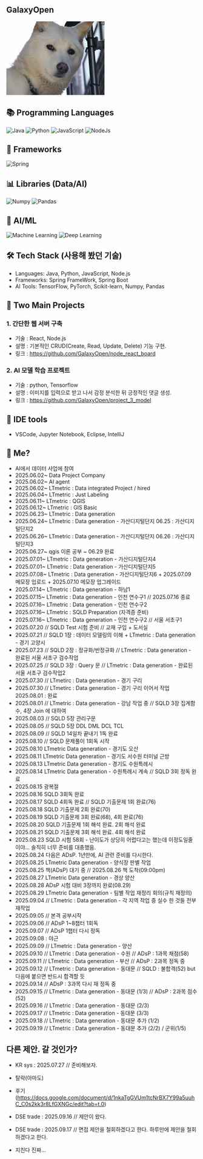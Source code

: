 ## GalaxyOpen


<img src="https://github.com/GalaxyOpen/GalaxyOpen/blob/main/Dogbin.jpg?raw=true" alt="GalaxyOpen" />


## 📚 Programming Languages
![Java](https://img.shields.io/badge/Java-Language-red?logo=openjdk&style=flat-square)
![Python](https://img.shields.io/badge/Python-Language-blue?logo=python&style=flat-square)
![JavaScript](https://img.shields.io/badge/JavaScript-Language-yellow?logo=javascript&style=flat-square)
![NodeJs](https://img.shields.io/badge/NodeJs-Backend-green?logo=nodedotjs&style=flat-square)
<br>

## 🚀 Frameworks
![Spring](https://img.shields.io/badge/Spring-Framework-brightgreen?logo=spring&style=flat-square) 
<br>

## 📊 Libraries (Data/AI)
![Numpy](https://img.shields.io/badge/Numpy-Library-orange?logo=python&style=flat-square)
![Pandas](https://img.shields.io/badge/Pandas-Library-lightgrey?logo=pandas&style=flat-square)
<br>

## 🤖 AI/ML
![Machine Learning](https://img.shields.io/badge/Machine%20Learning-AI-purple?logo=ai&style=flat-square)
![Deep Learning](https://img.shields.io/badge/Deep%20Learning-AI-pink?logo=deepnote&style=flat-square)
<br>

## 🛠 Tech Stack (사용해 봤던 기술)
- Languages: Java, Python, JavaScript, Node.js
- Frameworks: Spring FrameWork, Spring Boot
- AI Tools: TensorFlow, PyTorch, Scikit-learn, Numpy, Pandas

## 🚀 Two Main Projects
### 1. 간단한 웹 서버 구축
- 기술 : React, Node.js
- 설명 : 기본적인 CRUD(Create, Read, Update, Delete) 기능 구현.
- 링크 : https://github.com/GalaxyOpen/node_react_board

### 2. AI 모델 학습 프로젝트 
- 기술 : python, Tensorflow
- 설명 : 이미지를 입력으로 받고 나서 감정 분석한 뒤 긍정적인 댓글 생성.
- 링크 : https://github.com/GalaxyOpen/project_3_model

## 🧰 IDE tools
- VSCode, Jupyter Notebook, Eclipse, IntelliJ

## 🎯 Me?
 - AI에서 데이터 사업에 참여
 - 2025.06.02~ Data Project Company
 - 2025.06.02~ AI agent
 - 2025.06.02~ LTmetric : Data integrated Project / hired
 - 2025.06.04~ LTmetric : Just Labeling
 - 2025.06.11~ LTmetric : QGIS
 - 2025.06.12~ LTmetric : GIS Basic
 - 2025.06.23~ LTmetric : Data generation
  - 2025.06.24~ LTmetric : Data generation - 가산디지털단지 06.25 : 가산디지털단지2
  - 2025.06.26~ LTmetric : Data generation - 가산디지털단지 06.26 : 가산디지털단지3
  - 2025.06.27~ qgis 이론 공부 ~ 06.29 완료
  - 2025.07.01~ LTmetric : Data generation - 가산디지털단지4
  - 2025.07.01~ LTmetric : Data generation - 가산디지털단지5
  - 2025.07.08~ LTmetric : Data generation - 가산디지털단지6 + 2025.07.09 메모장 업로드 + 2025.07.10 메모장 업그레이드
  - 2025.07.14~ LTmetric : Data generation - 하남1
  - 2025.07.15~ LTmetric : Data generation - 인천 연수구1 // 2025.07.16 종료
  - 2025.07.16~ LTmetric : Data generation - 인천 연수구2
  - 2025.07.16~ LTmetric : SQLD Preparation (자격증 준비)
  - 2025.07.16~ LTmetric : Data generation - 인천 연수구2 // 서울 서초구1
  - 2025.07.20 // SQLD Test 시험 준비 // 교재 구입 + 도서실
  - 2025.07.21 // SQLD 1장 : 데이터 모델링의 이해 + LTmetric : Data generation - 경기 고양시
  - 2025.07.23 // SQLD 2장 : 정규화/반정규화 // LTmetric : Data generation - 완료된 서울 서초구 검수작업
  - 2025.07.25 // SQLD 3장 : Query 문 // LTmetric : Data generation - 완료된 서울 서초구 검수작업2
  - 2025.07.30 // LTmetirc : Data generation - 경기 구리
  - 2025.07.30 // LTmetirc : Data generation - 경기 구리 이어서 작업 2025.08.01 : 완료
  - 2025.08.01 // LTmetric : Data generation - 강남 작업 중 // SQLD 3장 집계함수, 4장 Join 에 대하여
  - 2025.08.03 // SQLD 5장 관리구문
  - 2025.08.05 // SQLD 5장 DDL DML DCL TCL
  - 2025.08.09 // SQLD 14일차 끝내기 1독 완료
  - 2025.08.10 // SQLD 문제풀이 1회독 시작
  - 2025.08.10 LTmetric Data generation - 경기도 오산
  - 2025.08.11 LTmetric Data generation - 경기도 서수원 터미널 근방
  - 2025.08.13 LTmetric Data generation - 경기도 수원특례시
  - 2025.08.14 LTmetric Data generation - 수원특례시 계속 // SQLD 3회 정독 완료
  - 2025.08.15 광복절
  - 2025.08.16 SQLD 3회독 완료
  - 2025.08.17 SQLD 4회독 완료 // SQLD 기출문제 1회 완료(76)
  - 2025.08.18 SQLD 기출문제 2회 완료(70)
  - 2025.08.19 SQLD 기출문제 3회 완료(68), 4회 완료(76)
  - 2025.08.20 SQLD 기출문제 1회 해석 완료. 2회 해석 완료
  - 2025.08.21 SQLD 기출문제 3회 해석 완료. 4회 해석 완료
  - 2025.08.23 SQLD 시험 58회 - 난이도가 상당히 어렵다고는 했는데 이정도일줄이야... 솔직히 너무 준비를 대충했음.
  - 2025.08.24 다음은 ADsP. 1년만에, AI 관련 준비를 다시한다.
  - 2025.08.25 LTmetric Data generation - 양식장 판별 작업
  - 2025.08.25 책(ADsP) 대기 중 // 2025.08.26 책 도착(09:00pm)
  - 2025.08.27 LTmetric Data generation - 경상 양산
  - 2025.08.28 ADsP 시험 대비 3장까지 완료(08.29)
  - 2025.08.29 LTmetric Data generation - 팀별 작업 재정리 회의(규칙 재정의)
  - 2025.09.04 // LTmetric : Data generation - 각 지역 작업 중 실수 한 것들 전부 재작업
  - 2025.09.05 // 본격 공부시작
  - 2025.09.06 // ADsP 1~8챕터 1회독
  - 2025.09.07 // ADsP 1챕터 다시 정독
  - 2025.09.08 : 야근
  - 2025.09.09 // LTmetric : Data generation - 양산
  - 2025.09.10 // LTmetric : Data generation - 수원 // ADsP : 1과목 채점(58)
  - 2025.09.11 // LTmetric : Data generation - 부산 // ADsP : 2과목 정독 중
  - 2025.09.12 // LTmetric : Data generation - 동대문 // SQLD : 불합격(52) but 다음에 붙으면 반드시 합격할 듯
  - 2025.09.14 // ADsP : 3과목 다시 재 정독 중
  - 2025.09.15 // LTmetric : Data generation - 동대문 (1/3) // ADsP : 2과목 점수(52)
  - 2025.09.16 // LTmetric : Data generation - 동대문 (2/3)
  - 2025.09.17 // LTmetric : Data generation - 동대문 (3/3)
  - 2025.09.18 // LTmetric : Data generation - 동대문 추가 (1/2)
  - 2025.09.19 // LTmetric : Data generation - 동대문 추가 (2/2) / 군위(1/5)

## 다른 제안. 갈 것인가? 
- KR sys : 2025.07.27 // 준비해보자.
- 탈락(아마도)
- 후기 (https://docs.google.com/document/d/1nkaTgGVUm1tcNrBX7Y99a5uuhC_C0s2kk3r8LfGXNGc/edit?tab=t.0)

- DSE trade : 2025.09.16 // 제안이 왔다.
- DSE trade : 2025.09.17 // 면접 제안을 철회하겠다고 한다. 하루만에 제안을 철회하겠다고 한다.
- 지친다 진짜... 

